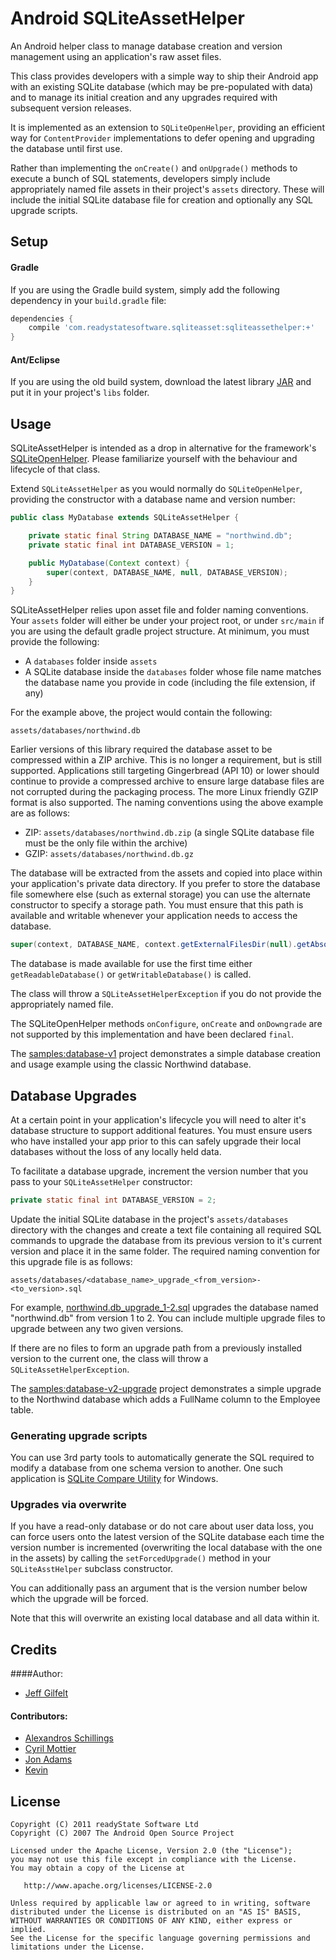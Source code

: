 Android SQLiteAssetHelper
=========================

An Android helper class to manage database creation and version management using an application's raw asset files.

This class provides developers with a simple way to ship their Android app with an existing SQLite database (which may be pre-populated with data) and to manage its initial creation and any upgrades required with subsequent version releases.

It is implemented as an extension to `SQLiteOpenHelper`, providing an efficient way for `ContentProvider` implementations to defer opening and upgrading the database until first use.

Rather than implementing the `onCreate()` and `onUpgrade()` methods to execute a bunch of SQL statements, developers simply include appropriately named file assets in their project's `assets` directory. These will include the initial SQLite database file for creation and optionally any SQL upgrade scripts.

Setup
-----

#### Gradle

If you are using the Gradle build system, simply add the following dependency in your `build.gradle` file:

```groovy
dependencies {
    compile 'com.readystatesoftware.sqliteasset:sqliteassethelper:+'
}
```

#### Ant/Eclipse

If you are using the old build system, download the latest library [JAR][1] and put it in your project's `libs` folder.

Usage
-----

SQLiteAssetHelper is intended as a drop in alternative for the framework's [SQLiteOpenHelper](https://developer.android.com/reference/android/database/sqlite/SQLiteOpenHelper.html). Please familiarize yourself with the behaviour and lifecycle of that class.

Extend `SQLiteAssetHelper` as you would normally do `SQLiteOpenHelper`, providing the constructor with a database name and version number:

```java
public class MyDatabase extends SQLiteAssetHelper {

    private static final String DATABASE_NAME = "northwind.db";
    private static final int DATABASE_VERSION = 1;

    public MyDatabase(Context context) {
	    super(context, DATABASE_NAME, null, DATABASE_VERSION);
    }
}
```

SQLiteAssetHelper relies upon asset file and folder naming conventions. Your `assets` folder will either be under your project root, or under `src/main` if you are using the default gradle project structure. At minimum, you must provide the following:

* A `databases` folder inside `assets`
* A SQLite database inside the `databases` folder whose file name matches the database name you provide in code (including the file extension, if any)

For the example above, the project would contain the following:

    assets/databases/northwind.db

Earlier versions of this library required the database asset to be compressed within a ZIP archive. This is no longer a requirement, but is still supported. Applications still targeting Gingerbread (API 10) or lower should continue to provide a compressed archive to ensure large database files are not corrupted during the packaging process. The more Linux friendly GZIP format is also supported. The naming conventions using the above example are as follows:

* ZIP: `assets/databases/northwind.db.zip` (a single SQLite database file must be the only file within the archive)
* GZIP: `assets/databases/northwind.db.gz`

The database will be extracted from the assets and copied into place within your application's private data directory. If you prefer to store the database file somewhere else (such as external storage) you can use the alternate constructor to specify a storage path. You must ensure that this path is available and writable whenever your application needs to access the database.

```java
super(context, DATABASE_NAME, context.getExternalFilesDir(null).getAbsolutePath(), null, DATABASE_VERSION);
```

The database is made available for use the first time either `getReadableDatabase()` or `getWritableDatabase()` is called.

The class will throw a `SQLiteAssetHelperException` if you do not provide the appropriately named file.

The SQLiteOpenHelper methods `onConfigure`, `onCreate` and `onDowngrade` are not supported by this implementation and have been declared `final`.

The [samples:database-v1](https://github.com/jgilfelt/android-sqlite-asset-helper/tree/master/samples/database-v1) project demonstrates a simple database creation and usage example using the classic Northwind database.

Database Upgrades
-----------------

At a certain point in your application's lifecycle you will need to alter it's database structure to support additional features. You must ensure users who have installed your app prior to this can safely upgrade their local databases without the loss of any locally held data.

To facilitate a database upgrade, increment the version number that you pass to your `SQLiteAssetHelper` constructor:

```java
private static final int DATABASE_VERSION = 2;
```

Update the initial SQLite database in the project's `assets/databases` directory with the changes and create a text file containing all required SQL commands to upgrade the database from its previous version to it's current version and place it in the same folder. The required naming convention for this upgrade file is as follows:

    assets/databases/<database_name>_upgrade_<from_version>-<to_version>.sql

For example, [northwind.db_upgrade_1-2.sql](https://github.com/jgilfelt/android-sqlite-asset-helper/blob/master/samples/database-v2-upgrade/src/main/assets/databases/northwind.db_upgrade_1-2.sql) upgrades the database named "northwind.db" from version 1 to 2. You can include multiple upgrade files to upgrade between any two given versions.

If there are no files to form an upgrade path from a previously installed version to the current one, the class will throw a `SQLiteAssetHelperException`.

The [samples:database-v2-upgrade](https://github.com/jgilfelt/android-sqlite-asset-helper/tree/master/samples/database-v2-upgrade) project demonstrates a simple upgrade to the Northwind database which adds a FullName column to the Employee table.

### Generating upgrade scripts

You can use 3rd party tools to automatically generate the SQL required to modify a database from one schema version to another. One such application is [SQLite Compare Utility](http://www.codeproject.com/KB/database/SQLiteCompareUtility.aspx) for Windows.

### Upgrades via overwrite

If you have a read-only database or do not care about user data loss, you can force users onto the latest version of the SQLite database each time the version number is incremented (overwriting the local database with the one in the assets) by calling the `setForcedUpgrade()` method in your `SQLiteAsstHelper` subclass constructor. 

You can additionally pass an argument that is the version number below which the upgrade will be forced.

Note that this will overwrite an existing local database and all data within it.

Credits
-------

####Author:

  * [Jeff Gilfelt](https://github.com/jgilfelt)

#### Contributors:

  * [Alexandros Schillings](https://github.com/alt236)
  * [Cyril Mottier](https://github.com/cyrilmottier)
  * [Jon Adams](https://github.com/jon-adams)
  * [Kevin](https://github.com/kevinchai)

License
-------

    Copyright (C) 2011 readyState Software Ltd
    Copyright (C) 2007 The Android Open Source Project

    Licensed under the Apache License, Version 2.0 (the "License");
    you may not use this file except in compliance with the License.
    You may obtain a copy of the License at

       http://www.apache.org/licenses/LICENSE-2.0

    Unless required by applicable law or agreed to in writing, software
    distributed under the License is distributed on an "AS IS" BASIS,
    WITHOUT WARRANTIES OR CONDITIONS OF ANY KIND, either express or implied.
    See the License for the specific language governing permissions and
    limitations under the License.

 [1]: https://search.maven.org/remote_content?g=com.readystatesoftware.sqliteasset&a=sqliteassethelper&v=LATEST
